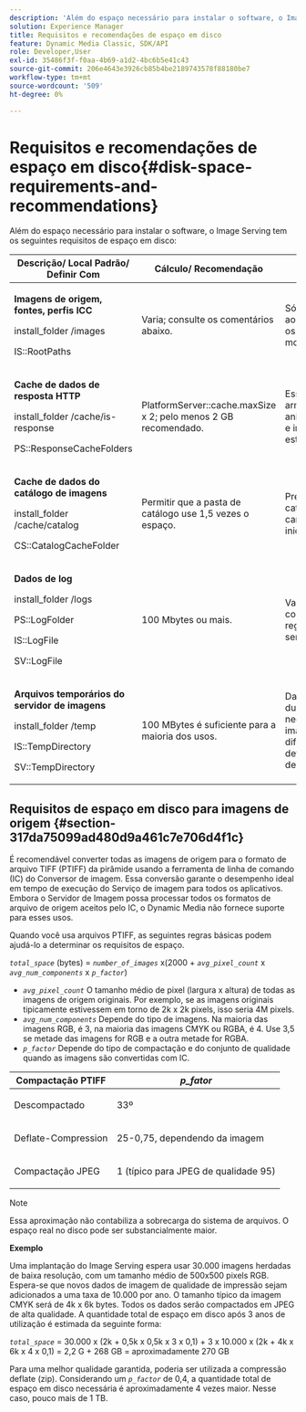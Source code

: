 ```yaml
---
description: 'Além do espaço necessário para instalar o software, o Image Serving tem os seguintes requisitos de espaço em disco '
solution: Experience Manager
title: Requisitos e recomendações de espaço em disco
feature: Dynamic Media Classic, SDK/API
role: Developer,User
exl-id: 35486f3f-f0aa-4b69-a1d2-4bc6b5e41c43
source-git-commit: 206e4643e3926cb85b4be2189743578f88180be7
workflow-type: tm+mt
source-wordcount: '509'
ht-degree: 0%

---
```


# Requisitos e recomendações de espaço em disco{#disk-space-requirements-and-recommendations}

Além do espaço necessário para instalar o software, o Image Serving tem os seguintes requisitos de espaço em disco:

<table id="table_0AE363AB76304F258A19E43500FE8423"> 
 <thead> 
  <tr> 
   <th class="entry"> <b>Descrição/ Local Padrão/ Definir Com</b> </th> 
   <th class="entry"> <b>Cálculo/ Recomendação</b> </th> 
   <th class="entry"> <b>Comentários</b> </th> 
  </tr> 
 </thead>
 <tbody> 
  <tr> 
   <td> <p><b>Imagens de origem, fontes, perfis ICC</b> </p> <p> <span class="filepath"> <span class="varname"> install_folder  </span>/images  </span> <span class="codeph"></span> </p> <p> <span class="codeph"> IS::RootPaths  </span> </p> </td> 
   <td> <p>Varia; consulte os comentários abaixo. </p> </td> 
   <td> <p>Só precisa ser acessível ao Servidor de imagens; os servidores nunca modificam os dados. </p> </td> 
  </tr> 
  <tr> 
   <td> <p><b>Cache de dados de resposta HTTP</b> </p> <p> <span class="filepath"> <span class="varname"> install_folder  </span>/cache/is-response  </span> </p> <p> <span class="codeph"> PS::ResponseCacheFolders  </span> </p> </td> 
   <td> <p> <span class="codeph"> PlatformServer::cache.maxSize  </span> x 2; pelo menos 2 GB recomendado. </p> </td> 
   <td> <p>Esse cache também armazena dados aninhados/incorporados e imagens de origem estrangeira. </p> </td> 
  </tr> 
  <tr> 
   <td> <p><b>Cache de dados do catálogo de imagens</b> </p> <p> <span class="filepath"> <span class="varname"> install_folder  </span>/cache/catalog  </span> </p> <p> <span class="codeph"> CS::CatalogCacheFolder  </span> </p> </td> 
   <td> <p>Permitir que a pasta de catálogo use 1,5 vezes o espaço. </p> </td> 
   <td> <p>Preenchido quando os catálogos são carregados inicialmente. </p> </td> 
  </tr> 
  <tr> 
   <td> <p><b>Dados de log</b> </p> <p> <span class="filepath"> <span class="varname"> install_folder  </span>/logs  </span> </p> <p> <span class="codeph"> PS::LogFolder  </span> </p> <p> <span class="codeph"> IS::LogFile  </span> </p> <p> <span class="codeph"> SV::LogFile  </span> </p> </td> 
   <td> <p>100 Mbytes ou mais. </p> </td> 
   <td> <p>Varia dependendo da configuração de registro e do uso do servidor. </p> </td> 
  </tr> 
  <tr> 
   <td> <p><b>Arquivos temporários do servidor de imagens</b> </p> <p> <span class="filepath"> <span class="varname"> install_folder  </span>/temp  </span> </p> <p> <span class="codeph"> IS::TempDirectory  </span> </p> <p> <span class="codeph"> SV::TempDirectory  </span> </p> </td> 
   <td> <p>100 MBytes é suficiente para a maioria dos usos. </p> </td> 
   <td> <p>Dados de curta duração; pode ser necessário para imagens de origem diferentes de PTIFF e determinados formatos de imagem de resposta. </p> </td> 
  </tr> 
 </tbody> 
</table>

## Requisitos de espaço em disco para imagens de origem {#section-317da75099ad480d9a461c7e706d4f1c}

É recomendável converter todas as imagens de origem para o formato de arquivo TIFF (PTIFF) da pirâmide usando a ferramenta de linha de comando (IC) do Conversor de imagem. Essa conversão garante o desempenho ideal em tempo de execução do Serviço de imagem para todos os aplicativos. Embora o Servidor de Imagem possa processar todos os formatos de arquivo de origem aceitos pelo IC, o Dynamic Media não fornece suporte para esses usos.

Quando você usa arquivos PTIFF, as seguintes regras básicas podem ajudá-lo a determinar os requisitos de espaço.

*`total_space`* (bytes) =  *`number_of_images`* x(2000 +  *`avg_pixel_count`* x  *`avg_num_components`* x  *`p_factor`*)

* *`avg_pixel_count`* O tamanho médio de pixel (largura x altura) de todas as imagens de origem originais. Por exemplo, se as imagens originais tipicamente estivessem em torno de 2k x 2k pixels, isso seria 4M pixels.
* *`avg_num_components`* Depende do tipo de imagens. Na maioria das imagens RGB, é 3, na maioria das imagens CMYK ou RGBA, é 4. Use 3,5 se metade das imagens for RGB e a outra metade for RGBA.
* *`p_factor`* Depende do tipo de compactação e do conjunto de qualidade quando as imagens são convertidas com IC.

<table id="table_89995BECF30243569954819D07DA2A2F"> 
 <thead> 
  <tr> 
   <th class="entry"> <b>Compactação PTIFF</b> </th> 
   <th class="entry"> <b><i>p_fator</i></b> </th> 
  </tr> 
 </thead>
 <tbody> 
  <tr> 
   <td> <p>Descompactado </p> </td> 
   <td> <p> 33º </p> </td> 
  </tr> 
  <tr> 
   <td> <p>Deflate-Compression </p> </td> 
   <td> <p> 25-0,75, dependendo da imagem </p> </td> 
  </tr> 
  <tr> 
   <td> <p>Compactação JPEG </p> </td> 
   <td> <p> 1 (típico para JPEG de qualidade 95) </p> </td> 
  </tr> 
 </tbody> 
</table>

>[!NOTE]
>
>Essa aproximação não contabiliza a sobrecarga do sistema de arquivos. O espaço real no disco pode ser substancialmente maior.

**Exemplo**

Uma implantação do Image Serving espera usar 30.000 imagens herdadas de baixa resolução, com um tamanho médio de 500x500 pixels RGB. Espera-se que novos dados de imagem de qualidade de impressão sejam adicionados a uma taxa de 10.000 por ano. O tamanho típico da imagem CMYK será de 4k x 6k bytes. Todos os dados serão compactados em JPEG de alta qualidade. A quantidade total de espaço em disco após 3 anos de utilização é estimada da seguinte forma:

*`total_space`* = 30.000 x (2k + 0,5k x 0,5k x 3 x 0,1) + 3 x 10.000 x (2k + 4k x 6k x 4 x 0,1) = 2,2 G + 268 GB = aproximadamente 270 GB

Para uma melhor qualidade garantida, poderia ser utilizada a compressão deflate (zip). Considerando um *`p_factor`* de 0,4, a quantidade total de espaço em disco necessária é aproximadamente 4 vezes maior. Nesse caso, pouco mais de 1 TB.
